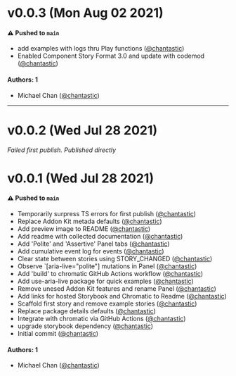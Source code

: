 # v0.0.3 (Mon Aug 02 2021)

#### ⚠️ Pushed to `main`

- add examples with logs thru Play functions ([@chantastic](https://github.com/chantastic))
- Enabled Component Story Format 3.0 and update with codemod ([@chantastic](https://github.com/chantastic))

#### Authors: 1

- Michael Chan ([@chantastic](https://github.com/chantastic))

---

# v0.0.2 (Wed Jul 28 2021)

_Failed first publish. Published directly_

# v0.0.1 (Wed Jul 28 2021)

#### ⚠️ Pushed to `main`

- Temporarily surpress TS errors for first publish ([@chantastic](https://github.com/chantastic))
- Replace Addon Kit metada defaults ([@chantastic](https://github.com/chantastic))
- Add preview image to README ([@chantastic](https://github.com/chantastic))
- Add readme with collected documentation ([@chantastic](https://github.com/chantastic))
- Add 'Polite' and 'Assertive' Panel tabs ([@chantastic](https://github.com/chantastic))
- Add cumulative event log for events ([@chantastic](https://github.com/chantastic))
- Clear state between stories using STORY_CHANGED ([@chantastic](https://github.com/chantastic))
- Observe `[aria-live="polite"] mutations in Panel ([@chantastic](https://github.com/chantastic))
- Add 'build' to chromatic GitHub Actions workflow ([@chantastic](https://github.com/chantastic))
- Add use-aria-live package for quick examples ([@chantastic](https://github.com/chantastic))
- Remove unesed Addon Kit features and rename Panel ([@chantastic](https://github.com/chantastic))
- Add links for hosted Storybook and Chromatic to Readme ([@chantastic](https://github.com/chantastic))
- Scaffold first story and remove example stories ([@chantastic](https://github.com/chantastic))
- Replace package details defaults ([@chantastic](https://github.com/chantastic))
- Integrate with chromatic via GitHub Actions ([@chantastic](https://github.com/chantastic))
- upgrade storybook dependency ([@chantastic](https://github.com/chantastic))
- Initial commit ([@chantastic](https://github.com/chantastic))

#### Authors: 1

- Michael Chan ([@chantastic](https://github.com/chantastic))
